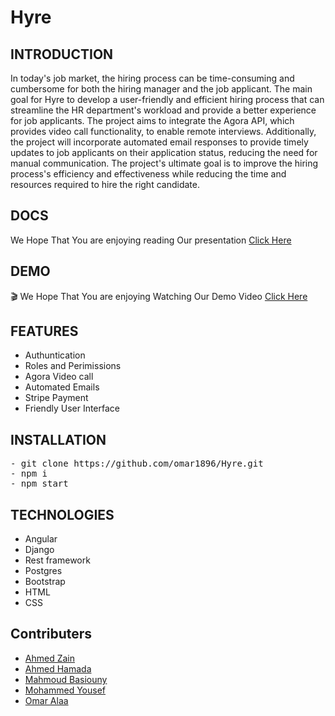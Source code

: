 # Hyre

## INTRODUCTION
In today's job market, the hiring process can be time-consuming and cumbersome for both the hiring manager and the job applicant. 
The main goal for Hyre to develop a user-friendly and efficient hiring process that can streamline the HR department's workload and provide a better experience for job applicants. The project aims to integrate the Agora API, which provides video call functionality, to enable remote interviews. Additionally, the project will incorporate automated email responses to provide timely updates to job applicants on their application status, reducing the need for manual communication. The project's ultimate goal is to improve the hiring process's efficiency and effectiveness while reducing the time and resources required to hire the right candidate.

## DOCS
We Hope That You are enjoying reading Our presentation
[Click Here](https://drive.google.com/drive/folders/1wLN9gWww7F78G2cA9mOBQwbMvH5HAzuG)

## DEMO
🎬
We Hope That You are enjoying Watching Our Demo Video 
[Click Here](https://www.youtube.com/watch?v=ZnjnZt5mvxE)




## FEATURES
- Authuntication
- Roles and Perimissions
- Agora Video call 
- Automated Emails
- Stripe Payment
- Friendly User Interface


## INSTALLATION
<pre>
- git clone https://github.com/omar1896/Hyre.git
- npm i 
- npm start
</pre>


## TECHNOLOGIES
- Angular
- Django
- Rest framework
- Postgres
- Bootstrap
- HTML
- CSS

## Contributers

- [Ahmed Zain](https://github.com/AhmedMohamedZein)
- [Ahmed Hamada](https://github.com/AhmedHamada011)
- [Mahmoud Basiouny](https://github.com/mahmoud-elbasiony)
- [Mohammed Yousef](https://github.com/Mohamedyousef44)
- [Omar Alaa](https://github.com/omar1896)
